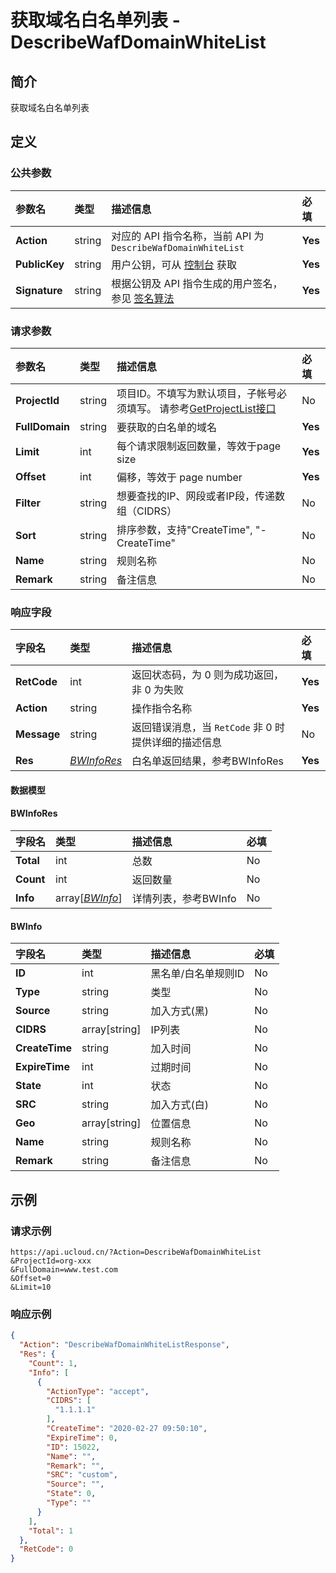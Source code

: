 # 获取域名白名单列表 - DescribeWafDomainWhiteList

## 简介

获取域名白名单列表









## 定义

### 公共参数

| 参数名 | 类型 | 描述信息 | 必填 |
|:---|:---|:---|:---|
| **Action**     | string  | 对应的 API 指令名称，当前 API 为 `DescribeWafDomainWhiteList`                        | **Yes** |
| **PublicKey**  | string  | 用户公钥，可从 [控制台](https://console.ucloud.cn/uapi/apikey) 获取                                             | **Yes** |
| **Signature**  | string  | 根据公钥及 API 指令生成的用户签名，参见 [签名算法](api/summary/signature.md)  | **Yes** |

### 请求参数

| 参数名 | 类型 | 描述信息 | 必填 |
|:---|:---|:---|:---|
| **ProjectId** | string | 项目ID。不填写为默认项目，子帐号必须填写。 请参考[GetProjectList接口](api/summary/get_project_list) |No|
| **FullDomain** | string | 要获取的白名单的域名 |**Yes**|
| **Limit** | int | 每个请求限制返回数量，等效于page size |**Yes**|
| **Offset** | int | 偏移，等效于 page number |**Yes**|
| **Filter** | string | 想要查找的IP、网段或者IP段，传递数组（CIDRS） |No|
| **Sort** | string | 排序参数，支持"CreateTime", "-CreateTime" |No|
| **Name** | string | 规则名称 |No|
| **Remark** | string | 备注信息 |No|

### 响应字段

| 字段名 | 类型 | 描述信息 | 必填 |
|:---|:---|:---|:---|
| **RetCode** | int | 返回状态码，为 0 则为成功返回，非 0 为失败 |**Yes**|
| **Action** | string | 操作指令名称 |**Yes**|
| **Message** | string | 返回错误消息，当 `RetCode` 非 0 时提供详细的描述信息 |No|
| **Res** | [*BWInfoRes*](#BWInfoRes) | 白名单返回结果，参考BWInfoRes |**Yes**|

#### 数据模型


#### BWInfoRes

| 字段名 | 类型 | 描述信息 | 必填 |
|:---|:---|:---|:---|
| **Total** | int | 总数 |No|
| **Count** | int | 返回数量 |No|
| **Info** | array[[*BWInfo*](#BWInfo)] | 详情列表，参考BWInfo |No|

#### BWInfo

| 字段名 | 类型 | 描述信息 | 必填 |
|:---|:---|:---|:---|
| **ID** | int | 黑名单/白名单规则ID |No|
| **Type** | string | 类型 |No|
| **Source** | string | 加入方式(黑) |No|
| **CIDRS** | array[string] | IP列表 |No|
| **CreateTime** | string | 加入时间 |No|
| **ExpireTime** | int | 过期时间 |No|
| **State** | int | 状态 |No|
| **SRC** | string | 加入方式(白) |No|
| **Geo** | array[string] | 位置信息 |No|
| **Name** | string | 规则名称 |No|
| **Remark** | string | 备注信息 |No|

## 示例

### 请求示例
    
```
https://api.ucloud.cn/?Action=DescribeWafDomainWhiteList
&ProjectId=org-xxx
&FullDomain=www.test.com
&Offset=0
&Limit=10
```

### 响应示例
    
```json
{
  "Action": "DescribeWafDomainWhiteListResponse",
  "Res": {
    "Count": 1,
    "Info": [
      {
        "ActionType": "accept",
        "CIDRS": [
          "1.1.1.1"
        ],
        "CreateTime": "2020-02-27 09:50:10",
        "ExpireTime": 0,
        "ID": 15022,
        "Name": "",
        "Remark": "",
        "SRC": "custom",
        "Source": "",
        "State": 0,
        "Type": ""
      }
    ],
    "Total": 1
  },
  "RetCode": 0
}
```





